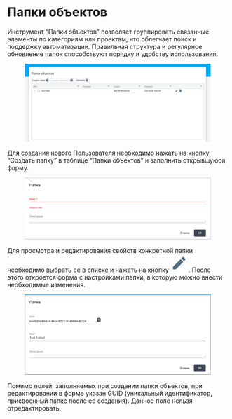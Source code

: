 # Папки объектов

Инструмент “Папки объектов” позволяет группировать связанные элементы по категориям или проектам, что облегчает поиск и поддержку автоматизации. Правильная структура и регулярное обновление папок способствуют порядку и удобству использования.

<figure><img src="../../.gitbook/assets/изображение (1).png" alt=""><figcaption></figcaption></figure>

Для создания нового Пользователя необходимо нажать на кнопку “Создать папку” в таблице “Папки объектов” и заполнить открывшуюся форму.&#x20;

<figure><img src="../../.gitbook/assets/изображение (2).png" alt=""><figcaption></figcaption></figure>

Для просмотра и редактирования свойств конкретной папки необходимо выбрать ее в списке и нажать на кнопку ![](<../../.gitbook/assets/изображение (303).png>). После этого откроется форма с настройками папки, в которую можно внести необходимые изменения.

<figure><img src="../../.gitbook/assets/изображение (3).png" alt=""><figcaption></figcaption></figure>

Помимо полей, заполняемых при создании папки объектов, при редактировании в форме указан GUID (уникальный идентификатор, присвоенный папке после ее создания). Данное поле нельзя отредактировать.
